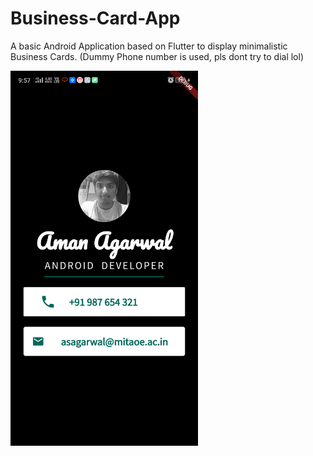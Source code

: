 # Business-Card-App

A basic Android Application based on Flutter to display minimalistic Business Cards.
(Dummy Phone number is used, pls dont try to dial lol)


<img src="https://github.com/amanagarwal-x/Business-Card-App/blob/master/Screenshot.png" width="300">

